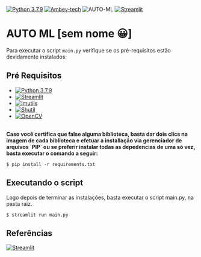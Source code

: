 [![Python 3.7.9](https://img.shields.io/badge/python-3.7.9-blue.svg?style=for-the-badge&logo=python&logoColor=white)](https://www.python.org/ftp/python/3.7.9/python-3.7.9-amd64.exe)
[![Ambev-tech](https://img.shields.io/badge/Ambev--tech-2021-yellow.svg?style=for-the-badge)](https://ambevtech.gupy.io/)
![AUTO-ML](https://img.shields.io/badge/AUTO-ML-brown?style=for-the-badge&logo=OWL&logoColor=white)
[![Streamlit](https://img.shields.io/badge/streamlit-red.svg?style=for-the-badge&logo=streamlit&logoColor=white)](https://docs.streamlit.io/en/stable/index.html)

# AUTO ML [sem nome 😀]

Para executar o script `main.py` verifique se os pré-requisitos estão devidamente instalados:
## Pré Requisitos
- [![Python 3.7.9](https://img.shields.io/badge/python-3.7.9-blue.svg?logo=python&logoColor=white)](https://www.python.org/ftp/python/3.7.9/python-3.7.9-amd64.exe)
- [![Streamlit](https://img.shields.io/badge/streamlit-0.76.0-red.svg?logo=streamlit&logoColor=white)](https://docs.streamlit.io/en/stable/installation.html)
- [![Imutils](https://img.shields.io/badge/imutils-0.5.4-green.svg?logo=imutils&logoColor=white)](https://pypi.org/project/imutils/)
- [![Shutil](https://img.shields.io/badge/shutil-1.7.0-orange.svg?logo=shutil&logoColor=white)](https://pypi.org/project/pytest-shutil/)
- [![OpenCV](https://img.shields.io/badge/opencv-4.5.1-yellow.svg?logo=shutil&logoColor=white)](https://pypi.org/project/opencv-python/)
<br/>
<b>Caso você certifica que false alguma biblioteca, basta dar dois clics na imagem de cada biblioteca e efetuar a installação via gerenciador de arquivos `PIP` ou se preferir instalar todas as depedencias de uma só vez, basta executar o comando a seguir: </b>

`
$ pip install -r requirements.txt
`

## Executando o script

Logo depois de terminar as instalações, basta executar o script main.py, na pasta raiz.

`
$ streamlit run main.py
`

## Referências

[![Streamlit](https://img.shields.io/badge/streamlit-red.svg?style=for-the-badge&logo=streamlit&logoColor=white)](https://docs.streamlit.io/en/stable/index.html)
